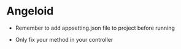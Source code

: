 # Angeloid

- Remember to add appsetting.json file to project before running

- Only fix your method in your controller